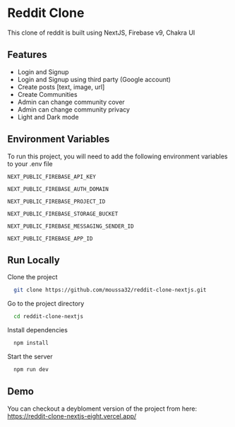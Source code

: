 # Reddit Clone

This clone of reddit is built using NextJS, Firebase v9, Chakra UI

## Features

- Login and Signup
- Login and Signup using third party (Google account)
- Create posts [text, image, url]
- Create Communities
- Admin can change community cover
- Admin can change community privacy
- Light and Dark mode

## Environment Variables

To run this project, you will need to add the following environment variables to your .env file

`NEXT_PUBLIC_FIREBASE_API_KEY`

`NEXT_PUBLIC_FIREBASE_AUTH_DOMAIN`

`NEXT_PUBLIC_FIREBASE_PROJECT_ID`

`NEXT_PUBLIC_FIREBASE_STORAGE_BUCKET`

`NEXT_PUBLIC_FIREBASE_MESSAGING_SENDER_ID`

`NEXT_PUBLIC_FIREBASE_APP_ID`

## Run Locally

Clone the project

```bash
  git clone https://github.com/moussa32/reddit-clone-nextjs.git
```

Go to the project directory

```bash
  cd reddit-clone-nextjs
```

Install dependencies

```bash
  npm install
```

Start the server

```bash
  npm run dev
```

## Demo

You can checkout a deybloment version of the project from here: https://reddit-clone-nextjs-eight.vercel.app/
